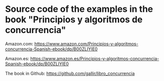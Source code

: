 # Source code of the examples in the book "Principios y algoritmos de concurrencia"

Amazon.com: https://www.amazon.com/Principios-y-algoritmos-concurrencia-Spanish-ebook/dp/B00ZLIYIE0

Amazon.es: https://www.amazon.es/Principios-y-algoritmos-concurrencia-Spanish-ebook/dp/B00ZLIYIE0

The book in Github: https://github.com/gallir/libro_concurrencia
